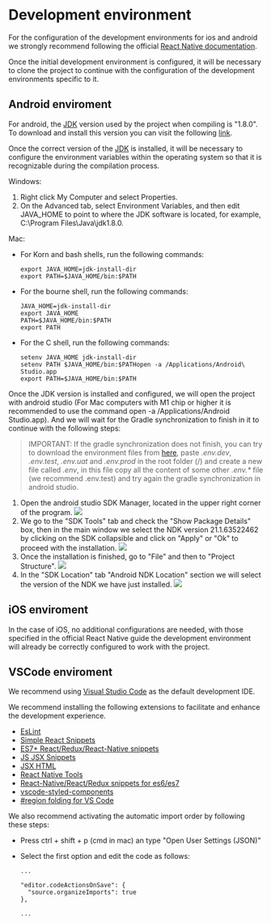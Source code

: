 # Development environment

For the configuration of the development environments for ios and android
we strongly recommend following the official [React Native documentation](https://reactnative.dev/docs/environment-setup).

Once the initial development environment is configured, it will be necessary to clone the project to continue with the configuration of the development environments specific to it.

## Android enviroment

For android, the [JDK](https://www.oracle.com/ar/java/technologies/javase/javase8-archive-downloads.html) version used by the project when compiling is "1.8.0". To download and install this version you can visit the following [link](https://www.oracle.com/ar/java/technologies/javase/javase8-archive-downloads.html).

Once the correct version of the [JDK](https://www.oracle.com/ar/java/technologies/javase/javase8-archive-downloads.html) is installed, it will be necessary to configure the environment variables within the operating system so that it is recognizable during the compilation process.

Windows:

1. Right click My Computer and select Properties.
2. On the Advanced tab, select Environment Variables, and then edit JAVA_HOME
   to point to where the JDK software is located, for example, C:\Program Files\Java\jdk1.8.0.

Mac:

- For Korn and bash shells, run the following commands:
  ```
  export JAVA_HOME=jdk-install-dir
  export PATH=$JAVA_HOME/bin:$PATH
  ```
- For the bourne shell, run the following commands:
  ```
  JAVA_HOME=jdk-install-dir
  export JAVA_HOME
  PATH=$JAVA_HOME/bin:$PATH
  export PATH
  ```
- For the C shell, run the following commands:
  ```
  setenv JAVA_HOME jdk-install-dir
  setenv PATH $JAVA_HOME/bin:$PATHopen -a /Applications/Android\ Studio.app
  export PATH=$JAVA_HOME/bin:$PATH
  ```

Once the JDK version is installed and configured,
we will open the project with android studio
(For Mac computers with M1 chip or higher it is
recommended to use the command open -a /Applications/Android Studio.app).
And we will wait for the Gradle synchronization
to finish in it to continue with the following steps:

> IMPORTANT: If the gradle synchronization does not finish, you can try to download the environment files from [here](https://drive.google.com/drive/u/0/folders/1OpPVyA0zE8t3qFnKT0yhgJbI_tdya-2A), paste _.env.dev_, _.env.test_, _.env.uat_ and _.env.prod_ in the root folder (/) and create a new file called _.env_, in this file copy all the content of some other _.env.\*_ file (we recommend .env.test) and try again the gradle synchronization in android studio.

1. Open the android studio SDK Manager, located in the upper right corner of the program.
   ![](https://i.imgur.com/BLIiqyc.png)
2. We go to the "SDK Tools" tab and check the "Show Package Details" box,
   then in the main window we select the NDK version 21.1.63522462
   by clicking on the SDK collapsible and click on "Apply" or "Ok" to proceed with the installation.
   ![](https://i.imgur.com/x9xETcG.png)
3. Once the installation is finished, go to "File" and then to "Project Structure".
   ![](https://i.imgur.com/HzKeUeQ.png)
4. In the "SDK Location" tab "Android NDK Location" section we will select
   the version of the NDK we have just installed.
   ![](https://i.imgur.com/7nK9SEM.png)

## iOS enviroment

In the case of iOS, no additional configurations are needed,
with those specified in the official React Native guide the development
environment will already be correctly configured to work with the project.

## VSCode enviroment

We recommend using [Visual Studio Code](https://code.visualstudio.com/) as the default development IDE.

We recommend installing the following extensions to facilitate and enhance the development experience.

- [EsLint](https://marketplace.visualstudio.com/items?itemName=dbaeumer.vscode-eslint)
- [Simple React Snippets](https://marketplace.visualstudio.com/items?itemName=burkeholland.simple-react-snippets)
- [ES7+ React/Redux/React-Native snippets](https://marketplace.visualstudio.com/items?itemName=dsznajder.es7-react-js-snippets)
- [JS JSX Snippets](https://marketplace.visualstudio.com/items?itemName=skyran.js-jsx-snippets)
- [JSX HTML <tags/>](https://marketplace.visualstudio.com/items?itemName=angelorafael.jsx-html-tags)
- [React Native Tools](https://marketplace.visualstudio.com/items?itemName=msjsdiag.vscode-react-native)
- [React-Native/React/Redux snippets for es6/es7](https://marketplace.visualstudio.com/items?itemName=EQuimper.react-native-react-redux)
- [vscode-styled-components](https://marketplace.visualstudio.com/items?itemName=styled-components.vscode-styled-components)
- [#region folding for VS Code](https://marketplace.visualstudio.com/items?itemName=maptz.regionfolder)

We also recommend activating the automatic import order by following these steps:

- Press ctrl + shift + p (cmd in mac) an type "Open User Settings (JSON)"
- Select the first option and edit the code as follows:

  ```
  ...

  "editor.codeActionsOnSave": {
    "source.organizeImports": true
  },

  ...
  ```
